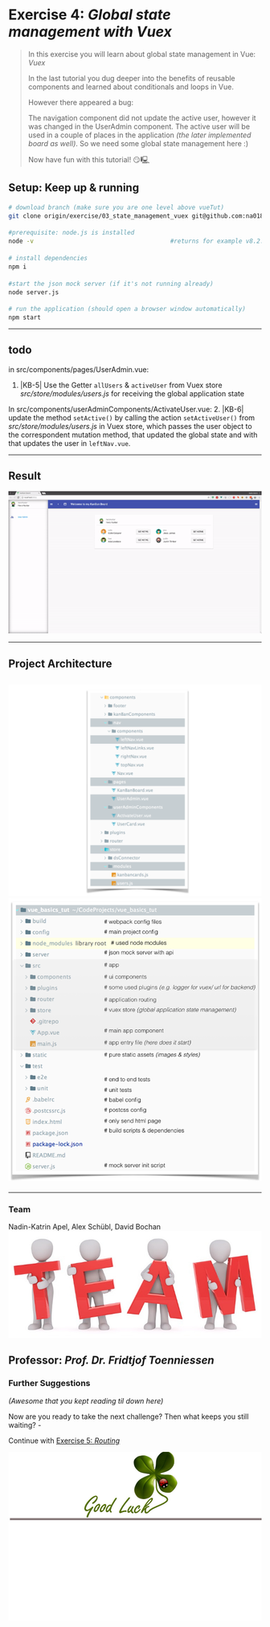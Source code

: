 # Exercise 4: _Global state management with Vuex_
> In this exercise you will learn about global state management in Vue: _Vuex_
>
> In the last tutorial you dug deeper into the benefits of reusable components and learned about conditionals and loops in Vue. 
> 
> However there appeared a bug:
>
> The navigation component did not update the active user, however it was changed in the UserAdmin component. The active user will be used in a couple of places in the application _(the later implemented board as well)_. So we need some global state management here :)
>
> Now have fun with this tutorial! 😏🖳 

## Setup: Keep up & running

``` bash
# download branch (make sure you are one level above vueTut)
git clone origin/exercise/03_state_management_vuex git@github.com:na018/vue_basics_tut.git vueTut/02_directives && cd vueTut/03_state_management_vuex

#prerequisite: node.js is installed
node -v                                      #returns for example v8.2.1

# install dependencies
npm i

#start the json mock server (if it's not running already)
node server.js

# run the application (should open a browser window automatically)
npm start

```
--------------
## todo
in src/components/pages/UserAdmin.vue:
1. |KB-5| Use the Getter `allUsers` & `activeUser` from Vuex store _src/store/modules/users.js_ for receiving the global application state

In src/components/userAdminComponents/ActivateUser.vue:
2. |KB-6| update the method `setActive()` by calling the action `setActiveUser()` from _src/store/modules/users.js_ in Vuex store, which passes the user object to the correspondent mutation method, that updated the global state and with that updates the user in `leftNav.vue`.

-------------------
## Result
![vuex](static/img/readme/vuex.gif "vuex")


--------------------
## Project Architecture
![folder structure](static/img/readme/folderStructure.png "folder structure")
![KanBan Project Architecture](static/img/readme/ProjectArchitecture.png "KanBan Project Architecture")
-------------------

-------------------

### Team
Nadin-Katrin Apel, Alex Schübl, David Bochan
 ![Team photo](static/img/readme/team.jpg "Team")
 
 Professor: _Prof. Dr. Fridtjof Toenniessen_
-------------------
 
### Further Suggestions
_(Awesome that you kept reading til down here)_

Now are you ready to take the next challenge? Then what keeps you still waiting? - 

Continue with [Exercise 5: _Routing_](https://github.com/na018/vue_basics_tut/tree/origin/exercise/04_routing)

 ![Good luck](static/img/readme/luck.jpg "Kleeblatt")

 
 
